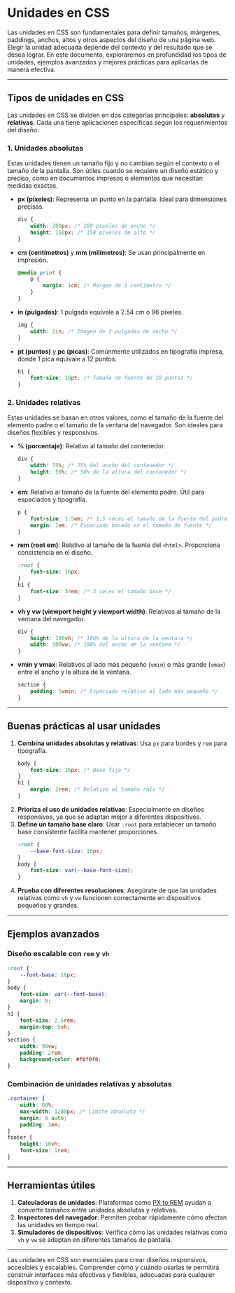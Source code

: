 # Unidades en CSS

Las unidades en CSS son fundamentales para definir tamaños, márgenes, paddings, anchos, altos y otros aspectos del diseño de una página web. Elegir la unidad adecuada depende del contexto y del resultado que se desea lograr. En este documento, exploraremos en profundidad los tipos de unidades, ejemplos avanzados y mejores prácticas para aplicarlas de manera efectiva.

---

## Tipos de unidades en CSS

Las unidades en CSS se dividen en dos categorías principales: **absolutas** y **relativas**. Cada una tiene aplicaciones específicas según los requerimientos del diseño.

### 1. Unidades absolutas
Estas unidades tienen un tamaño fijo y no cambian según el contexto o el tamaño de la pantalla. Son útiles cuando se requiere un diseño estático y preciso, como en documentos impresos o elementos que necesitan medidas exactas.

- **px (píxeles)**: Representa un punto en la pantalla. Ideal para dimensiones precisas.
  ```css
  div {
      width: 200px; /* 200 píxeles de ancho */
      height: 150px; /* 150 píxeles de alto */
  }
  ```
- **cm (centímetros)** y **mm (milímetros)**: Se usan principalmente en impresión.
  ```css
  @media print {
      p {
          margin: 1cm; /* Margen de 1 centímetro */
      }
  }
  ```
- **in (pulgadas)**: 1 pulgada equivale a 2.54 cm o 96 píxeles.
  ```css
  img {
      width: 2in; /* Imagen de 2 pulgadas de ancho */
  }
  ```
- **pt (puntos)** y **pc (picas)**: Comúnmente utilizados en tipografía impresa, donde 1 pica equivale a 12 puntos.
  ```css
  h1 {
      font-size: 18pt; /* Tamaño de fuente de 18 puntos */
  }
  ```

### 2. Unidades relativas
Estas unidades se basan en otros valores, como el tamaño de la fuente del elemento padre o el tamaño de la ventana del navegador. Son ideales para diseños flexibles y responsivos.

- **% (porcentaje)**: Relativo al tamaño del contenedor.
  ```css
  div {
      width: 75%; /* 75% del ancho del contenedor */
      height: 50%; /* 50% de la altura del contenedor */
  }
  ```
- **em**: Relativo al tamaño de la fuente del elemento padre. Útil para espaciados y tipografía.
  ```css
  p {
      font-size: 1.5em; /* 1.5 veces el tamaño de la fuente del padre */
      margin: 1em; /* Espaciado basado en el tamaño de fuente */
  }
  ```
- **rem (root em)**: Relativo al tamaño de la fuente del `<html>`. Proporciona consistencia en el diseño.
  ```css
  :root {
      font-size: 16px;
  }
  h1 {
      font-size: 3rem; /* 3 veces el tamaño base */
  }
  ```
- **vh y vw (viewport height y viewport width)**: Relativos al tamaño de la ventana del navegador.
  ```css
  div {
      height: 100vh; /* 100% de la altura de la ventana */
      width: 100vw; /* 100% del ancho de la ventana */
  }
  ```
- **vmin y vmax**: Relativos al lado más pequeño (`vmin`) o más grande (`vmax`) entre el ancho y la altura de la ventana.
  ```css
  section {
      padding: 5vmin; /* Espaciado relativo al lado más pequeño */
  }
  ```

---

## Buenas prácticas al usar unidades

1. **Combina unidades absolutas y relativas**: Usa `px` para bordes y `rem` para tipografía.
   ```css
   body {
       font-size: 16px; /* Base fija */
   }
   h1 {
       margin: 2rem; /* Relativo al tamaño raíz */
   }
   ```
2. **Prioriza el uso de unidades relativas**: Especialmente en diseños responsivos, ya que se adaptan mejor a diferentes dispositivos.
3. **Define un tamaño base claro**: Usar `:root` para establecer un tamaño base consistente facilita mantener proporciones.
   ```css
   :root {
       --base-font-size: 16px;
   }
   body {
       font-size: var(--base-font-size);
   }
   ```
4. **Prueba con diferentes resoluciones**: Asegúrate de que las unidades relativas como `vh` y `vw` funcionen correctamente en dispositivos pequeños y grandes.

---

## Ejemplos avanzados

### Diseño escalable con `rem` y `vh`
```css
:root {
    --font-base: 16px;
}
body {
    font-size: var(--font-base);
    margin: 0;
}
h1 {
    font-size: 2.5rem;
    margin-top: 5vh;
}
section {
    width: 90vw;
    padding: 2rem;
    background-color: #f0f0f0;
}
```

### Combinación de unidades relativas y absolutas
```css
.container {
    width: 80%;
    max-width: 1200px; /* Límite absoluto */
    margin: 0 auto;
    padding: 1em;
}
footer {
    height: 10vh;
    font-size: 1rem;
}
```

---

## Herramientas útiles

1. **Calculadoras de unidades**: Plataformas como [PX to REM](https://www.pxtoem.com) ayudan a convertir tamaños entre unidades absolutas y relativas.
2. **Inspectores del navegador**: Permiten probar rápidamente cómo afectan las unidades en tiempo real.
3. **Simuladores de dispositivos**: Verifica cómo las unidades relativas como `vh` y `vw` se adaptan en diferentes tamaños de pantalla.

---

Las unidades en CSS son esenciales para crear diseños responsivos, accesibles y escalables. Comprender cómo y cuándo usarlas te permitirá construir interfaces más efectivas y flexibles, adecuadas para cualquier dispositivo y contexto.